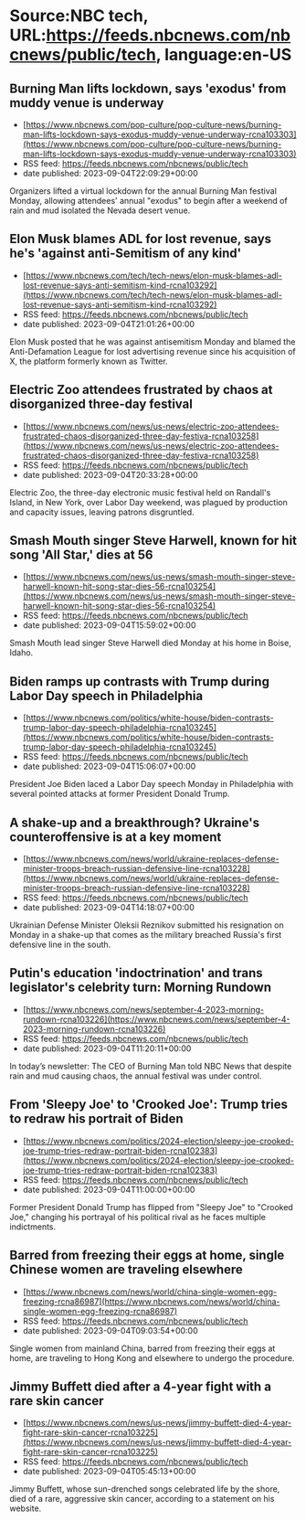 # Source:NBC tech, URL:https://feeds.nbcnews.com/nbcnews/public/tech, language:en-US

## Burning Man lifts lockdown, says 'exodus' from muddy venue is  underway
 - [https://www.nbcnews.com/pop-culture/pop-culture-news/burning-man-lifts-lockdown-says-exodus-muddy-venue-underway-rcna103303](https://www.nbcnews.com/pop-culture/pop-culture-news/burning-man-lifts-lockdown-says-exodus-muddy-venue-underway-rcna103303)
 - RSS feed: https://feeds.nbcnews.com/nbcnews/public/tech
 - date published: 2023-09-04T22:09:29+00:00

Organizers lifted a virtual lockdown for the annual Burning Man festival Monday, allowing attendees' annual "exodus" to begin after a weekend of rain and mud isolated the Nevada desert venue.

## Elon Musk blames ADL for lost revenue, says he's 'against anti-Semitism of any kind'
 - [https://www.nbcnews.com/tech/tech-news/elon-musk-blames-adl-lost-revenue-says-anti-semitism-kind-rcna103292](https://www.nbcnews.com/tech/tech-news/elon-musk-blames-adl-lost-revenue-says-anti-semitism-kind-rcna103292)
 - RSS feed: https://feeds.nbcnews.com/nbcnews/public/tech
 - date published: 2023-09-04T21:01:26+00:00

Elon Musk posted that he was against antisemitism Monday and blamed the Anti-Defamation League for lost advertising revenue since his acquisition of X, the platform formerly known as Twitter.

## Electric Zoo attendees frustrated by chaos at disorganized three-day festival
 - [https://www.nbcnews.com/news/us-news/electric-zoo-attendees-frustrated-chaos-disorganized-three-day-festiva-rcna103258](https://www.nbcnews.com/news/us-news/electric-zoo-attendees-frustrated-chaos-disorganized-three-day-festiva-rcna103258)
 - RSS feed: https://feeds.nbcnews.com/nbcnews/public/tech
 - date published: 2023-09-04T20:33:28+00:00

Electric Zoo, the three-day electronic music festival held on Randall's Island, in New York, over Labor Day weekend, was plagued by production and capacity issues, leaving patrons disgruntled.

## Smash Mouth singer Steve Harwell, known for hit song 'All Star,' dies at 56
 - [https://www.nbcnews.com/news/us-news/smash-mouth-singer-steve-harwell-known-hit-song-star-dies-56-rcna103254](https://www.nbcnews.com/news/us-news/smash-mouth-singer-steve-harwell-known-hit-song-star-dies-56-rcna103254)
 - RSS feed: https://feeds.nbcnews.com/nbcnews/public/tech
 - date published: 2023-09-04T15:59:02+00:00

Smash Mouth lead singer Steve Harwell died Monday at his home in Boise, Idaho.

## Biden ramps up contrasts with Trump during Labor Day speech in Philadelphia
 - [https://www.nbcnews.com/politics/white-house/biden-contrasts-trump-labor-day-speech-philadelphia-rcna103245](https://www.nbcnews.com/politics/white-house/biden-contrasts-trump-labor-day-speech-philadelphia-rcna103245)
 - RSS feed: https://feeds.nbcnews.com/nbcnews/public/tech
 - date published: 2023-09-04T15:06:07+00:00

President Joe Biden laced a Labor Day speech Monday in Philadelphia with several pointed attacks at former President Donald Trump.

## A shake-up and a breakthrough? Ukraine's counteroffensive is at a key moment
 - [https://www.nbcnews.com/news/world/ukraine-replaces-defense-minister-troops-breach-russian-defensive-line-rcna103228](https://www.nbcnews.com/news/world/ukraine-replaces-defense-minister-troops-breach-russian-defensive-line-rcna103228)
 - RSS feed: https://feeds.nbcnews.com/nbcnews/public/tech
 - date published: 2023-09-04T14:18:07+00:00

Ukrainian Defense Minister Oleksii Reznikov submitted his resignation on Monday in a shake-up that comes as the military breached Russia's first defensive line in the south.

## Putin's education 'indoctrination' and trans legislator's celebrity turn: Morning Rundown
 - [https://www.nbcnews.com/news/september-4-2023-morning-rundown-rcna103226](https://www.nbcnews.com/news/september-4-2023-morning-rundown-rcna103226)
 - RSS feed: https://feeds.nbcnews.com/nbcnews/public/tech
 - date published: 2023-09-04T11:20:11+00:00

In today’s newsletter: The CEO of Burning Man told NBC News that despite rain and mud causing chaos, the annual festival was under control.

## From 'Sleepy Joe' to 'Crooked Joe': Trump tries to redraw his portrait of Biden
 - [https://www.nbcnews.com/politics/2024-election/sleepy-joe-crooked-joe-trump-tries-redraw-portrait-biden-rcna102383](https://www.nbcnews.com/politics/2024-election/sleepy-joe-crooked-joe-trump-tries-redraw-portrait-biden-rcna102383)
 - RSS feed: https://feeds.nbcnews.com/nbcnews/public/tech
 - date published: 2023-09-04T11:00:00+00:00

Former President Donald Trump has flipped from "Sleepy Joe" to "Crooked Joe," changing his portrayal of his political rival as he faces multiple indictments.

## Barred from freezing their eggs at home, single Chinese women are traveling elsewhere
 - [https://www.nbcnews.com/news/world/china-single-women-egg-freezing-rcna86987](https://www.nbcnews.com/news/world/china-single-women-egg-freezing-rcna86987)
 - RSS feed: https://feeds.nbcnews.com/nbcnews/public/tech
 - date published: 2023-09-04T09:03:54+00:00

Single women from mainland China, barred from freezing their eggs at home, are traveling to Hong Kong and elsewhere to undergo the procedure.

## Jimmy Buffett died after a 4-year fight with a rare skin cancer
 - [https://www.nbcnews.com/news/us-news/jimmy-buffett-died-4-year-fight-rare-skin-cancer-rcna103225](https://www.nbcnews.com/news/us-news/jimmy-buffett-died-4-year-fight-rare-skin-cancer-rcna103225)
 - RSS feed: https://feeds.nbcnews.com/nbcnews/public/tech
 - date published: 2023-09-04T05:45:13+00:00

Jimmy Buffett, whose sun-drenched songs celebrated life by the shore, died of a rare, aggressive skin cancer, according to a statement on his website.

